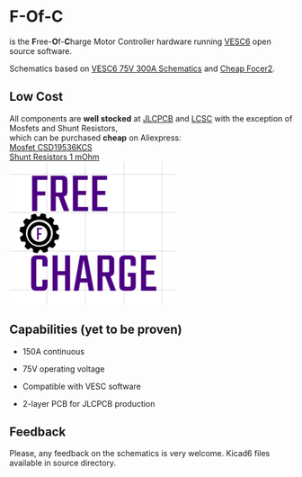 # F-Of-C
is the **F**ree-**O**f-**C**harge Motor Controller hardware running [VESC6](https://github.com/vedderb/bldc) open source software.

Schematics based on [VESC6 75V 300A Schematics](https://vesc-project.com/sites/default/files/Benjamin%20Posts/vesc_75_300.pdf) and [Cheap Focer2](https://github.com/shamansystems/Cheap-FOCer-2/blob/Developer-Branch/README.md).

## Low Cost
All components are **well stocked** at [JLCPCB](https://jlcpcb.com/) and [LCSC](https://www.lcsc.com) with the exception of Mosfets and Shunt Resistors,<br> which can be purchased **cheap** on Aliexpress:<br>
[Mosfet CSD19536KCS](https://www.aliexpress.com/item/1005003770698095.html?spm=a2g0o.productlist.main.1.73316d02WllOwH&algo_pvid=c835f0a0-ce18-429c-9b6e-0d26d8cc535b&algo_exp_id=c835f0a0-ce18-429c-9b6e-0d26d8cc535b-0&pdp_ext_f=%7B%22sku_id%22%3A%2212000027107468783%22%7D&pdp_npi=3%40dis%21DKK%2169.01%2158.66%21%21%21%21%21%40211bda9b16788989446673183d078a%2112000027107468783%21sea%21DK%212442285761&curPageLogUid=2ngktWuUsqTG)<br>
[Shunt Resistors 1 mOhm](https://www.aliexpress.com/item/1005004036630537.html?spm=a2g0o.order_list.order_list_main.5.35ca1802CPPQCG)<br>
![](fofc.png)
## Capabilities (yet to be proven)

* 150A continuous

* 75V operating voltage

* Compatible with VESC software

* 2-layer PCB for JLCPCB production

## Feedback
Please, any feedback on the schematics is very welcome.
Kicad6 files available in source directory.
